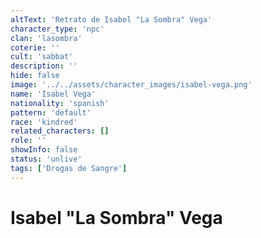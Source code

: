 ```yaml
---
altText: 'Retrato de Isabel "La Sombra" Vega'
character_type: 'npc'
clan: 'lasombra'
coterie: ''
cult: 'sabbat'
description: ''
hide: false
image: '../../assets/character_images/isabel-vega.png'
name: 'Isabel Vega'
nationality: 'spanish'
pattern: 'default'
race: 'kindred'
related_characters: []
role: ''
showInfo: false
status: 'unlive'
tags: ['Drogas de Sangre']
---
```


# Isabel "La Sombra" Vega
